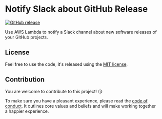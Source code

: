 # Notify Slack about GitHub Release

[![GitHub release](https://img.shields.io/github/release/sbstjn/github-releases-slack.svg)]()

Use AWS Lambda to notify a Slack channel about new software releases of your GitHub projects.

## License

Feel free to use the code, it's released using the [MIT license](LICENSE.md).

## Contribution

You are welcome to contribute to this project! 😘 

To make sure you have a pleasant experience, please read the [code of conduct](CODE_OF_CONDUCT.md). It outlines core values and beliefs and will make working together a happier experience.
